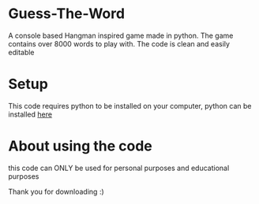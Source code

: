 # Guess-The-Word
A console based Hangman inspired game made in python.
The game contains over 8000 words to play with.
The code is clean and easily editable

# Setup
This code requires python to be installed on your computer, python can be installed [here](https://www.python.org/downloads)

# About using the code
this code can ONLY be used for personal purposes and educational purposes

Thank you for downloading :)

